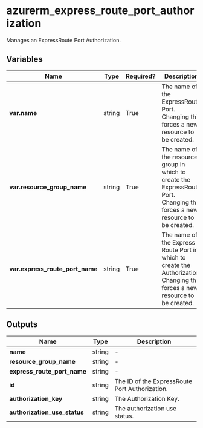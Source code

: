 # azurerm_express_route_port_authorization

Manages an ExpressRoute Port Authorization.

## Variables

| Name | Type | Required? |  Description |
| ---- | ---- | --------- |  ----------- |
| **var.name** | string | True | The name of the ExpressRoute Port. Changing this forces a new resource to be created. | 
| **var.resource_group_name** | string | True | The name of the resource group in which to create the ExpressRoute Port. Changing this forces a new resource to be created. | 
| **var.express_route_port_name** | string | True | The name of the Express Route Port in which to create the Authorization. Changing this forces a new resource to be created. | 



## Outputs

| Name | Type | Description |
| ---- | ---- | --------- | 
| **name** | string  | - | 
| **resource_group_name** | string  | - | 
| **express_route_port_name** | string  | - | 
| **id** | string  | The ID of the ExpressRoute Port Authorization. | 
| **authorization_key** | string  | The Authorization Key. | 
| **authorization_use_status** | string  | The authorization use status. | 